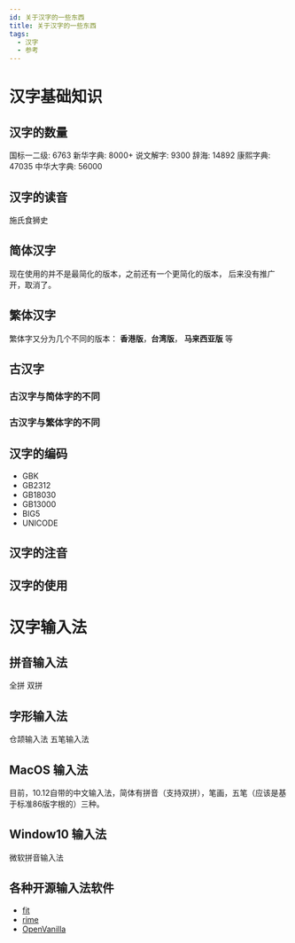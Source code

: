 ```yaml
---
id: 关于汉字的一些东西
title: 关于汉字的一些东西
tags:
  - 汉字
  - 参考
---
```


汉字基础知识
================================================================================

汉字的数量
--------------------------------------------------------------------------------
国标一二级: 6763
新华字典: 8000+
说文解字: 9300
辞海: 14892
康熙字典: 47035
中华大字典: 56000

汉字的读音
--------------------------------------------------------------------------------
施氏食狮史

简体汉字
--------------------------------------------------------------------------------
现在使用的并不是最简化的版本，之前还有一个更简化的版本， 后来没有推广开，取消了。

繁体汉字
--------------------------------------------------------------------------------
繁体字又分为几个不同的版本： **香港版**，**台湾版**， **马来西亚版** 等

古汉字
--------------------------------------------------------------------------------
### 古汉字与简体字的不同 ###
### 古汉字与繁体字的不同 ###

汉字的编码
--------------------------------------------------------------------------------
- GBK
- GB2312
- GB18030
- GB13000
- BIG5
- UNICODE

汉字的注音
--------------------------------------------------------------------------------

汉字的使用
--------------------------------------------------------------------------------

汉字输入法
================================================================================

拼音输入法
--------------------------------------------------------------------------------
全拼
双拼

字形输入法
--------------------------------------------------------------------------------
仓颉输入法
五笔输入法

MacOS 输入法
--------------------------------------------------------------------------------
目前，10.12自带的中文输入法，简体有拼音（支持双拼），笔画，五笔（应该是基于标准86版字根的）三种。

Window10 输入法
--------------------------------------------------------------------------------
微软拼音输入法

各种开源输入法软件
--------------------------------------------------------------------------------
- [fit][]
- [rime][]
- [OpenVanilla][]

[chinesecj]: http://www.chinesecj.com/ "仓颉输入法主页"
[wubi]: http://www.wangma.net.cn/ "王永民先生的王码主页"
[rime]: http://rime.im/ "中州韻輸入法引擎"
[qingg]: https://qingg.im/ "清歌输入法"
[fit]: http://www.funinput.com/ "FIT 输入法"
[OpenVanilla]: https://www.openvanilla.org/
[ibus-table-chinese]: https://github.com/definite/ibus-table-chinese
